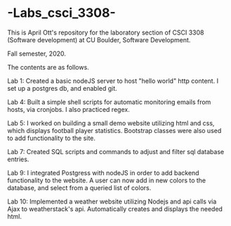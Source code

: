 # -Labs_csci_3308-
This is April Ott's repository for the laboratory section of CSCI 3308 (Software development) at CU Boulder, Software Development.

Fall semester, 2020.

The contents are as follows.


Lab 1: Created a basic nodeJS server to host "hello world" http content. I set up a postgres db, and enabled git.

Lab 4: Built a simple shell scripts for automatic monitoring emails from hosts, via cronjobs. I also practiced regex. 

Lab 5: I worked on building a small demo website utilizing html and css, which displays football player statistics. 
       Bootstrap classes were also used to add functionality to the site.
       
Lab 7: Created SQL scripts and commands to adjust and filter sql database entries. 
       
       
Lab 9: I integrated Postgress with nodeJS in order to add backend functionality to the website. A user can now add in new colors to the database, and select from a queried list of colors.

Lab 10: Implemented a weather website utilizing Nodejs and api calls via Ajax to weatherstack's api. Automatically creates and displays the needed html.
